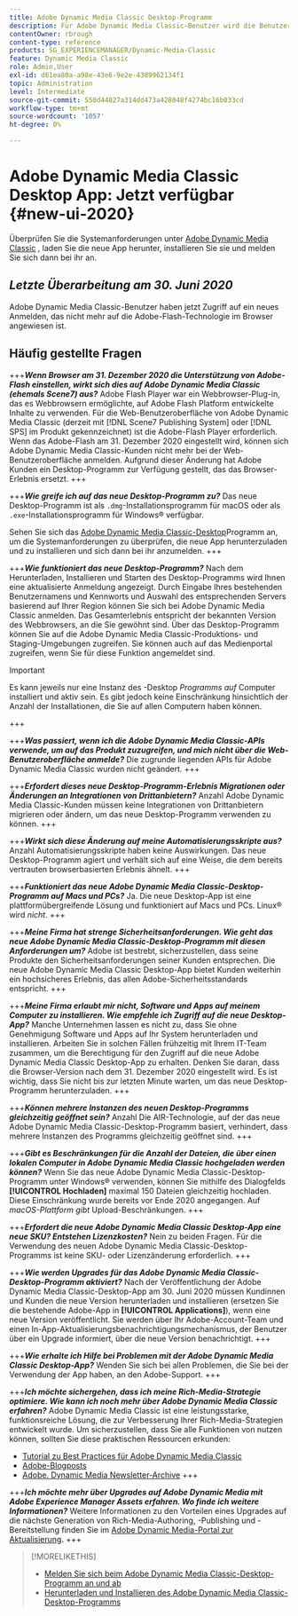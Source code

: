 ```yaml
---
title: Adobe Dynamic Media Classic Desktop-Programm
description: Für Adobe Dynamic Media Classic-Benutzer wird die Benutzeroberfläche jetzt vollständig aktualisiert.
contentOwner: rbrough
content-type: reference
products: SG_EXPERIENCEMANAGER/Dynamic-Media-Classic
feature: Dynamic Media Classic
role: Admin,User
exl-id: d61ea80a-a98e-43e6-9e2e-4389962134f1
topic: Administration
level: Intermediate
source-git-commit: 550d44027a314dd473a428048f4274bc16b033cd
workflow-type: tm+mt
source-wordcount: '1057'
ht-degree: 0%

---
```


# Adobe Dynamic Media Classic Desktop App: Jetzt verfügbar {#new-ui-2020}

Überprüfen Sie die Systemanforderungen unter [Adobe Dynamic Media Classic](/help/using/dynamic-media-classic-desktop-app.md) , laden Sie die neue App herunter, installieren Sie sie und melden Sie sich dann bei ihr an.

## _Letzte Überarbeitung am 30. Juni 2020_

Adobe Dynamic Media Classic-Benutzer haben jetzt Zugriff auf ein neues Anmelden, das nicht mehr auf die Adobe-Flash-Technologie im Browser angewiesen ist.

## Häufig gestellte Fragen

+++**_Wenn Browser am 31. Dezember 2020 die Unterstützung von Adobe-Flash einstellen, wirkt sich dies auf Adobe Dynamic Media Classic (ehemals Scene7) aus?_**
Adobe Flash Player war ein Webbrowser-Plug-in, das es Webbrowsern ermöglichte, auf Adobe Flash Platform entwickelte Inhalte zu verwenden. Für die Web-Benutzeroberfläche von Adobe Dynamic Media Classic (derzeit mit [!DNL Scene7 Publishing System] oder [!DNL SPS] im Produkt gekennzeichnet) ist die Adobe-Flash Player erforderlich. Wenn das Adobe-Flash am 31. Dezember 2020 eingestellt wird, können sich Adobe Dynamic Media Classic-Kunden nicht mehr bei der Web-Benutzeroberfläche anmelden. Aufgrund dieser Änderung hat Adobe Kunden ein Desktop-Programm zur Verfügung gestellt, das das Browser-Erlebnis ersetzt.
+++

+++**_Wie greife ich auf das neue Desktop-Programm zu?_**
Das neue Desktop-Programm ist als `.dmg`-Installationsprogramm für macOS oder als `.exe`-Installationsprogramm für Windows® verfügbar.

Sehen Sie sich das [Adobe Dynamic Media Classic-Desktop](/help/using/dynamic-media-classic-desktop-app.md)Programm an, um die Systemanforderungen zu überprüfen, die neue App herunterzuladen und zu installieren und sich dann bei ihr anzumelden.
+++

<!-- NEWSLETTER IS DEAD The download links are also available by way of the [Adobe Dynamic Media Classic newsletter subscription page.](https://www.adobe.com/subscription/dynamic-media-newsletter.html) -->

+++**_Wie funktioniert das neue Desktop-Programm?_**
Nach dem Herunterladen, Installieren und Starten des Desktop-Programms wird Ihnen eine aktualisierte Anmeldung angezeigt. Durch Eingabe Ihres bestehenden Benutzernamens und Kennworts und Auswahl des entsprechenden Servers basierend auf Ihrer Region können Sie sich bei Adobe Dynamic Media Classic anmelden. Das Gesamterlebnis entspricht der bekannten Version des Webbrowsers, an die Sie gewöhnt sind. Über das Desktop-Programm können Sie auf die Adobe Dynamic Media Classic-Produktions- und Staging-Umgebungen zugreifen. Sie können auch auf das Medienportal zugreifen, wenn Sie für diese Funktion angemeldet sind.

>[!IMPORTANT]
>
>Es kann jeweils nur eine Instanz des -Desktop *Programms auf* Computer installiert und aktiv sein. Es gibt jedoch keine Einschränkung hinsichtlich der Anzahl der Installationen, die Sie auf allen Computern haben können.

+++

+++**_Was passiert, wenn ich die Adobe Dynamic Media Classic-APIs verwende, um auf das Produkt zuzugreifen, und mich nicht über die Web-Benutzeroberfläche anmelde?_**
Die zugrunde liegenden APIs für Adobe Dynamic Media Classic wurden nicht geändert.
+++

+++**_Erfordert dieses neue Desktop-Programm-Erlebnis Migrationen oder Änderungen an Integrationen von Drittanbietern?_**
Anzahl Adobe Dynamic Media Classic-Kunden müssen keine Integrationen von Drittanbietern migrieren oder ändern, um das neue Desktop-Programm verwenden zu können.
+++

+++**_Wirkt sich diese Änderung auf meine Automatisierungsskripte aus?_**
Anzahl Automatisierungsskripte haben keine Auswirkungen. Das neue Desktop-Programm agiert und verhält sich auf eine Weise, die dem bereits vertrauten browserbasierten Erlebnis ähnelt.
+++

+++**_Funktioniert das neue Adobe Dynamic Media Classic-Desktop-Programm auf Macs und PCs?_**
Ja. Die neue Desktop-App ist eine plattformübergreifende Lösung und funktioniert auf Macs und PCs. Linux® wird *nicht*.
+++

+++**_Meine Firma hat strenge Sicherheitsanforderungen. Wie geht das neue Adobe Dynamic Media Classic-Desktop-Programm mit diesen Anforderungen um?_**
Adobe ist bestrebt, sicherzustellen, dass seine Produkte den Sicherheitsanforderungen seiner Kunden entsprechen. Die neue Adobe Dynamic Media Classic Desktop-App bietet Kunden weiterhin ein hochsicheres Erlebnis, das allen Adobe-Sicherheitsstandards entspricht.
+++

+++**_Meine Firma erlaubt mir nicht, Software und Apps auf meinem Computer zu installieren. Wie empfehle ich Zugriff auf die neue Desktop-App?_**
Manche Unternehmen lassen es nicht zu, dass Sie ohne Genehmigung Software und Apps auf Ihr System herunterladen und installieren. Arbeiten Sie in solchen Fällen frühzeitig mit Ihrem IT-Team zusammen, um die Berechtigung für den Zugriff auf die neue Adobe Dynamic Media Classic Desktop-App zu erhalten. Denken Sie daran, dass die Browser-Version nach dem 31. Dezember 2020 eingestellt wird. Es ist wichtig, dass Sie nicht bis zur letzten Minute warten, um das neue Desktop-Programm herunterzuladen.
+++

+++**_Können mehrere Instanzen des neuen Desktop-Programms gleichzeitig geöffnet sein?_**
Anzahl Die AIR-Technologie, auf der das neue Adobe Dynamic Media Classic-Desktop-Programm basiert, verhindert, dass mehrere Instanzen des Programms gleichzeitig geöffnet sind.
+++

+++**_Gibt es Beschränkungen für die Anzahl der Dateien, die über einen lokalen Computer in Adobe Dynamic Media Classic hochgeladen werden können?_**
Wenn Sie das neue Adobe Dynamic Media Classic-Desktop-Programm unter Windows® verwenden, können Sie mithilfe des Dialogfelds **[!UICONTROL Hochladen]** maximal 150 Dateien gleichzeitig hochladen. Diese Einschränkung wurde bereits vor Ende 2020 angegangen. Auf *macOS-Plattform gibt* Upload-Beschränkungen.
+++

+++**_Erfordert die neue Adobe Dynamic Media Classic Desktop-App eine neue SKU? Entstehen Lizenzkosten?_**
Nein zu beiden Fragen. Für die Verwendung des neuen Adobe Dynamic Media Classic-Desktop-Programms ist keine SKU- oder Lizenzänderung erforderlich.
+++

+++**_Wie werden Upgrades für das Adobe Dynamic Media Classic-Desktop-Programm aktiviert?_**
Nach der Veröffentlichung der Adobe Dynamic Media Classic-Desktop-App am 30. Juni 2020 müssen Kundinnen und Kunden die neue Version herunterladen und installieren (ersetzen Sie die bestehende Adobe-App in **[!UICONTROL Applications]**), wenn eine neue Version veröffentlicht. Sie werden über Ihr Adobe-Account-Team und einen In-App-Aktualisierungsbenachrichtigungsmechanismus, der Benutzer über ein Upgrade informiert, über die neue Version benachrichtigt.
+++

+++**_Wie erhalte ich Hilfe bei Problemen mit der Adobe Dynamic Media Classic Desktop-App?_**
Wenden Sie sich bei allen Problemen, die Sie bei der Verwendung der App haben, an den Adobe-Support.
+++

+++**_Ich möchte sichergehen, dass ich meine Rich-Media-Strategie optimiere. Wie kann ich noch mehr über Adobe Dynamic Media Classic erfahren?_**
Adobe Dynamic Media Classic ist eine leistungsstarke, funktionsreiche Lösung, die zur Verbesserung Ihrer Rich-Media-Strategien entwickelt wurde. Um sicherzustellen, dass Sie alle Funktionen von nutzen können, sollten Sie diese praktischen Ressourcen erkunden:

* [Tutorial zu Best Practices für Adobe Dynamic Media Classic](https://experienceleague.adobe.com/de/docs/experience-manager-learn/dynamic-media-classic-tutorial/overview)
* [Adobe-Blogposts](https://blog.adobe.com/)<!-- (https://blog.adobe.com/tag/dynamic-media/) -->
* [Adobe. Dynamic Media Newsletter-Archive](https://experienceleague.adobe.com/de/docs/dynamic-media-classic/using/dynamic-media-newsletter)
+++

<!-- HIDDEN AUGUST 2, 2021 BECAUSE THE NEWSLETTER WAS DISCONTINUED Plus, [subscribe to the Dynamic Media newsletter](https://www.adobe.com/subscription/dynamic-media-newsletter.html) to stay current on the latest news, information, training opportunities, powerful features available to you such as [Smart Imaging](https://experienceleague.adobe.com/docs/experience-manager-65/assets/dynamic/imaging-faq.html?lang=de), and the complementary audit program. -->

+++**_Ich möchte mehr über Upgrades auf Adobe Dynamic Media mit Adobe Experience Manager Assets erfahren. Wo finde ich weitere Informationen?_**
Weitere Informationen zu den Vorteilen eines Upgrades auf die nächste Generation von Rich-Media-Authoring, -Publishing und -Bereitstellung finden Sie im [Adobe Dynamic Media-Portal zur Aktualisierung](/help/using/upgrade.md).
+++

>[!MORELIKETHIS]
>
>* [Melden Sie sich beim Adobe Dynamic Media Classic-Desktop-Programm an und ab](/help/using/signing-out.md)
>* [Herunterladen und Installieren des Adobe Dynamic Media Classic-Desktop-Programms](/help/using/dynamic-media-classic-desktop-app.md)

<!-- SAVE: OLD LINK TO BEST PRACTICES GUIDE IN PDF https://www.adobe.com/content/dam/www/us/en/marketing/experience-manager-assets/dynamic-media/adobe-dynamic-media-classic-best-practices-guide.pdf -->